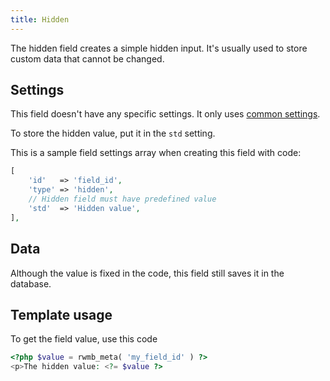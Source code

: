 ```yaml
---
title: Hidden
---
```


The hidden field creates a simple hidden input. It's usually used to store custom data that cannot be changed.

## Settings

This field doesn't have any specific settings. It only uses [common settings](/field-settings/).

To store the hidden value, put it in the `std` setting.

This is a sample field settings array when creating this field with code:

```php
[
    'id'   => 'field_id',
    'type' => 'hidden',
    // Hidden field must have predefined value
    'std'  => 'Hidden value',
],
```

## Data

Although the value is fixed in the code, this field still saves it in the database.

## Template usage

To get the field value, use this code

```php
<?php $value = rwmb_meta( 'my_field_id' ) ?>
<p>The hidden value: <?= $value ?>
```